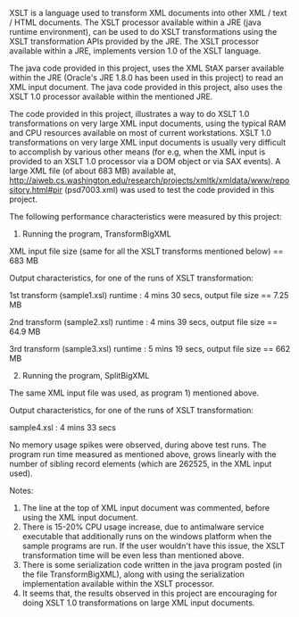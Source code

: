 XSLT is a language used to transform XML documents into other XML / text / HTML documents. The XSLT processor available within a 
JRE (java runtime environment), can be used to do XSLT transformations using the XSLT transformation APIs provided by the JRE. The XSLT processor available within a JRE, implements version 1.0 of the XSLT language.

The java code provided in this project, uses the XML StAX parser available within the JRE (Oracle's JRE 1.8.0 has been used in this 
project) to read an XML input document. The java code provided in this project, also uses the XSLT 1.0 processor available within the 
mentioned JRE.

The code provided in this project, illustrates a way to do XSLT 1.0 transformations on very large XML input documents, using the typical 
RAM and CPU resources available on most of current workstations. XSLT 1.0 transformations on very large XML input documents is usually very difficult to accomplish by various other means (for e.g, when the XML input is provided to an XSLT 1.0 processor via a DOM object or via SAX events). A large XML file (of about 683 MB) available at, http://aiweb.cs.washington.edu/research/projects/xmltk/xmldata/www/repository.html#pir (psd7003.xml) was used to test the code provided 
in this project.

The following performance characteristics were measured by this project:

1) Running the program, TransformBigXML

XML input file size (same for all the XSLT transforms mentioned below) == 683 MB

Output characteristics, for one of the runs of XSLT transformation:

1st transform (sample1.xsl) runtime : 4 mins 30 secs, output file size == 7.25 MB

2nd transform (sample2.xsl) runtime : 4 mins 39 secs, output file size == 64.9 MB

3rd transform (sample3.xsl) runtime : 5 mins 19 secs, output file size == 662 MB

2) Running the program, SplitBigXML

The same XML input file was used, as program 1) mentioned above.

Output characteristics, for one of the runs of XSLT transformation:

sample4.xsl : 4 mins 33 secs

No memory usage spikes were observed, during above test runs. The program run time measured as mentioned above, grows linearly with the
number of sibling record elements (which are 262525, in the XML input used).

Notes:
1) The line <!DOCTYPE ProteinDatabase SYSTEM "http://pir.georgetown.edu/pirwww/xml/002/psdml.dtd"> at the top of XML input document was commented, before using the XML input document.
2) There is 15-20% CPU usage increase, due to antimalware service executable that additionally runs on the windows platform when the sample programs are run. If the user wouldn't have this issue, the XSLT transformation time will be even less than mentioned above.
3) There is some serialization code written in the java program posted (in the file TransformBigXML), along with using the serialization implementation available within the XSLT processor.
4) It seems that, the results observed in this project are encouraging for doing XSLT 1.0 transformations on large XML input documents.
